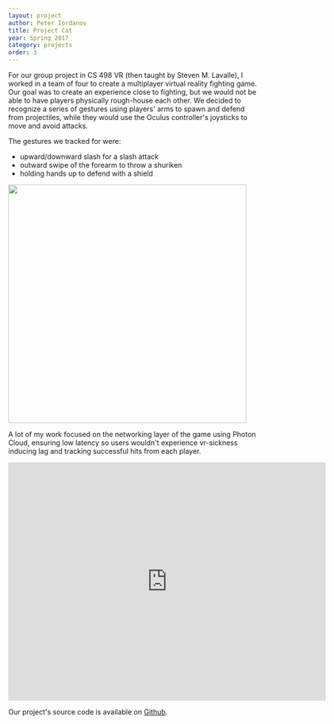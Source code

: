 ```yaml
---
layout: project
author: Peter Iordanov
title: Project Cat
year: Spring 2017
category: projects
order: 3
---
```


For our group project in CS 498 VR (then taught by Steven M. Lavalle), I worked in a team of four to create a multiplayer virtual reality fighting game. Our goal was to create an experience close to fighting, but we would not be able to have players physically rough-house each other. We decided to recognize a series of gestures using players' arms to spawn and defend from projectiles, while they would use the Oculus controller's joysticks to move and avoid attacks.

The gestures we tracked for were:
* upward/downward slash for a slash attack
* outward swipe of the forearm to throw a shuriken
* holding hands up to defend with a shield

<img src="https://raw.githubusercontent.com/piordanov/ProjectCat/master/Assets/projectcat_tutorial.png" height="480" />

A lot of my work focused on the networking layer of the game using Photon Cloud, ensuring low latency so users wouldn't experience vr-sickness inducing lag and tracking successful hits from each player.

<!-- A Virtual Reality project for class CS 498 VR where several developers and designers (including myself) made a multiplayer fighting game. We made our own hand tracking controls and set up multiplayer networking using Photon Cloud. -->
<iframe src="https://drive.google.com/file/d/1anI2-cZuAbMHGTOqf4EZFgSPcyY_O0mc/preview" width="640" height="480" frameborder="0" allowfullscreen></iframe>

Our project's source code is available on [Github](https://github.com/piordanov/ProjectCat).